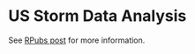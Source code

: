 # US Storm Data Analysis

See [RPubs post](http://rpubs.com/brianhigh/severe_weather_impacts) for more information.

